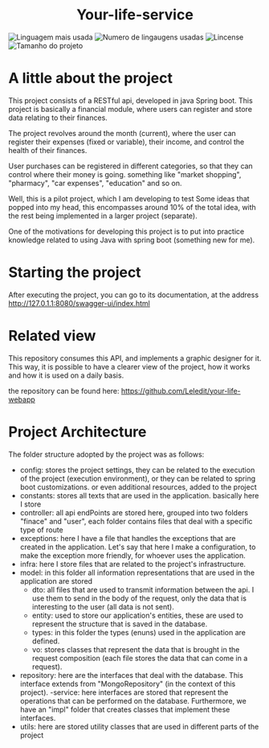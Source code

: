 <h1 align="center">Your-life-service</h1>

![Linguagem mais usada](https://img.shields.io/github/languages/top/Leledit/your-life-service)
![Numero de lingaugens usadas](https://img.shields.io/github/languages/count/Leledit/your-life-service)
![Lincense](https://img.shields.io/github/license/Leledit/your-life-service)
![Tamanho do projeto](https://img.shields.io/github/languages/code-size/Leledit/your-life-service)

# A little about the project

This project consists of a RESTful api, developed in java Spring boot. This project is basically a financial module, where users can register and store data relating to their finances.

The project revolves around the month (current), where the user can register their expenses (fixed or variable), their income, and control the health of their finances.

User purchases can be registered in different categories, so that they can control where their money is going. something like "market shopping", "pharmacy", "car expenses", "education" and so on.

Well, this is a pilot project, which I am developing to test Some ideas that popped into my head, this encompasses around 10% of the total idea, with the rest being implemented in a larger project (separate).

One of the motivations for developing this project is to put into practice knowledge related to using Java with spring boot (something new for me).

# Starting the project

After executing the project, you can go to its documentation, at the address http://127.0.1.1:8080/swagger-ui/index.html


# Related view

This repository consumes this API, and implements a graphic designer for it. This way, it is possible to have a clearer view of the project, how it works and how it is used on a daily basis.

the repository can be found here: https://github.com/Leledit/your-life-webapp


# Project Architecture

The folder structure adopted by the project was as follows:

- config: stores the project settings, they can be related to the execution of the project (execution environment), or they can be related to spring boot customizations. or even additional resources, added to the project
- constants: stores all texts that are used in the application. basically here I store
- controller: all api endPoints are stored here, grouped into two folders "finace" and "user", each folder contains files that deal with a specific type of route
- exceptions: here I have a file that handles the exceptions that are created in the application. Let's say that here I make a configuration, to make the exception more friendly, for whoever uses the application.
- infra: here I store files that are related to the project's infrastructure.
- model: in this folder all information representations that are used in the application are stored
    * dto: all files that are used to transmit information between the api. I use them to send in the body of the request, only the data that is interesting to the user (all data is not sent).
    * entity: used to store our application's entities, these are used to represent the structure that is saved in the database.
    * types: in this folder the types (enuns) used in the application are defined.
    * vo: stores classes that represent the data that is brought in the request composition (each file stores the data that can come in a request).
- repository: here are the interfaces that deal with the database. This interface extends from "MongoRepository" (in the context of this project).
-service: here interfaces are stored that represent the operations that can be performed on the database. Furthermore, we have an "impl" folder that creates classes that implement these interfaces.
- utils: here are stored utility classes that are used in different parts of the project



    